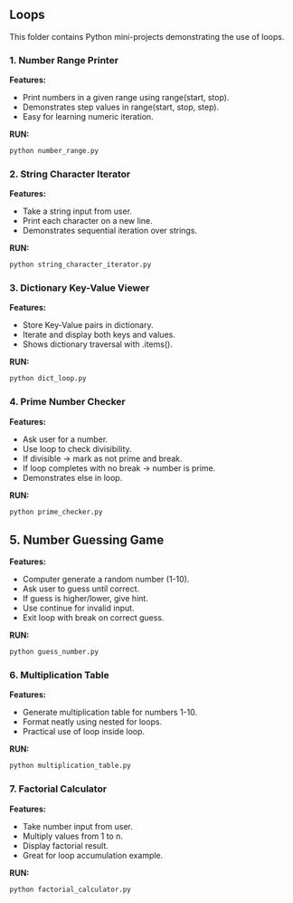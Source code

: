 ## Loops  

This folder contains Python mini-projects demonstrating the use of loops.

### 1. Number Range Printer
**Features:**
- Print numbers in a given range using range(start, stop).
- Demonstrates step values in range(start, stop, step).
- Easy for learning numeric iteration.

**RUN:**
```bash
python number_range.py
```

### 2. String Character Iterator
**Features:**
- Take a string input from user.
- Print each character on a new line.
- Demonstrates sequential iteration over strings.

**RUN:**
```bash
python string_character_iterator.py
```

### 3. Dictionary Key-Value Viewer
**Features:**
- Store Key-Value pairs in dictionary.
- Iterate and display both keys and values.
- Shows dictionary traversal with .items().

**RUN:**
```bash
python dict_loop.py
```

### 4. Prime Number Checker
**Features:**
- Ask user for a number.
- Use loop to check divisibility.
- If divisible -> mark as not prime and break.
- If loop completes with no break -> number is prime.
- Demonstrates else in loop.

**RUN:**
```bash
python prime_checker.py
```

## 5. Number Guessing Game
**Features:**
- Computer generate a random number (1-10).
- Ask user to guess until correct.
- If guess is higher/lower, give hint.
- Use continue for invalid input.
- Exit loop with break on correct guess.

**RUN:**
```bash
python guess_number.py
```

### 6. Multiplication Table
**Features:**
- Generate multiplication table for numbers 1-10.
- Format neatly using nested for loops.
- Practical use of loop inside loop.

**RUN:**
```bash
python multiplication_table.py
```
### 7. Factorial Calculator
**Features:**
- Take number input from user.
- Multiply values from 1 to n.
- Display factorial result.
- Great for loop accumulation example.

**RUN:**
```bash
python factorial_calculator.py
```

